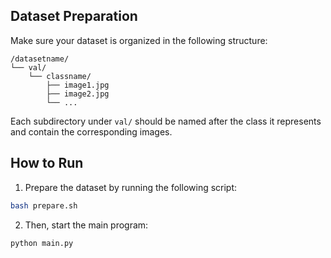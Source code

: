 ## Dataset Preparation

Make sure your dataset is organized in the following structure:

```
/datasetname/
└── val/
    └── classname/
        ├── image1.jpg
        ├── image2.jpg
        └── ...
```

Each subdirectory under `val/` should be named after the class it represents and contain the corresponding images.

## How to Run

1. Prepare the dataset by running the following script:

```bash
bash prepare.sh
```

2. Then, start the main program:

```
python main.py
```
